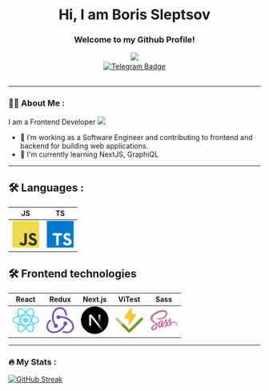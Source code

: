 <div id="header" align="center">
  <h1>Hi, I am Boris Sleptsov</h1>
  <h3>Welcome to my Github Profile!</h3>
  <img src="https://i.giphy.com/media/v1.Y2lkPTc5MGI3NjExM3F5NW5yYjRpNXlxMjQ3bWxsa2N5MWF1cmVuNDBrdTIyZHpwZmRubSZlcD12MV9pbnRlcm5hbF9naWZfYnlfaWQmY3Q9Zw/QNFhOolVeCzPQ2Mx85/giphy.gif"/>
  <div id="badges">
    <a href="https://t.me/mister_jules">
      <img src="https://img.shields.io/badge/Telegram-blue?style=for-the-badge&logo=telegram&logoColor=white" alt="Telegram Badge"/>
    </a>
  </div>
  <img src="https://komarev.com/ghpvc/?username=SleptsovBoris&style=flat-square&color=blue" alt=""/>
</div>

---

### :man_technologist: About Me :
I am a Frontend Developer <img src="https://media.giphy.com/media/WUlplcMpOCEmTGBtBW/giphy.gif" width="30">
- :telescope: I’m working as a Software Engineer and contributing to frontend and backend for building web applications.
- :seedling: I'm currently learning NextJS, GraphiQL

---

## :hammer_and_wrench: Languages :
| JS      |TS        |
| ------- | -------- |
| <img src="https://github.com/devicons/devicon/blob/master/icons/javascript/javascript-original.svg" title="JavaScript" alt="JavaScript" width="55" height="55"/> | <img src="https://github.com/devicons/devicon/blob/master/icons/typescript/typescript-original.svg" title="Typescript"  alt="Typescript" width="55" height="55"/>

## :hammer_and_wrench: Frontend technologies
| React | Redux | Next.js | ViTest | Sass |
|-------|-------|---------|--------|------|
| <img src="https://github.com/devicons/devicon/blob/master/icons/react/react-original.svg" title="React" alt="React" width="55" height="55"/> | <img src="https://github.com/devicons/devicon/blob/master/icons/redux/redux-original.svg" title="Redux"  alt="Redux" width="55" height="55"/> | <img src="https://github.com/devicons/devicon/blob/master/icons/nextjs/nextjs-original.svg" title="Next.js"  alt="Next.js" width="55" height="55"/> | <img src="https://github.com/devicons/devicon/blob/master/icons/vitest/vitest-original.svg" title="ViTest"  alt="ViTest" width="55" height="55"/> | <img src="https://github.com/devicons/devicon/blob/master/icons/sass/sass-original.svg" title="Sass"  alt="Sass" width="55" height="55"/> |

---

### :fire: My Stats :
[![GitHub Streak](https://github-readme-streak-stats.herokuapp.com?user=SleptsovBoris&theme=tokyonight)](https://git.io/streak-stats)

